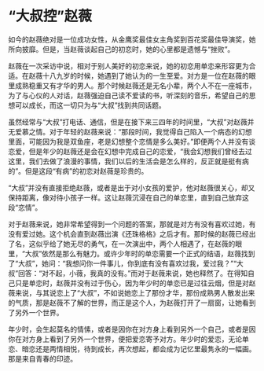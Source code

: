# “大叔控”赵薇

如今的赵薇绝对是一位成功女性，从金鹰奖最佳女主角奖到百花奖最佳导演奖，她所向披靡。但是，当赵薇谈起自己的初恋时，她的心里都是遗憾与“挫败”。 

赵薇在一次采访中说，相对于别人美好的初恋来说，她的初恋用单恋来形容更为合适。在赵薇十八九岁的时候，她遇到了她认为的一生至爱。对方是一位在赵薇的眼里成熟稳重又有才华的男人。那个时候赵薇还是无名小辈，两个人不在一座城市，为了与心仪的人对话，赵薇强迫自己读不爱读的书，听深刻的音乐，希望自己的思想可以成长，而这一切只为与“大叔”找到共同话题。 

虽然经常与“大叔”打电话、通信，但是在接下来三四年的时间里，“大叔”对赵薇并无爱慕之情。对于年轻的赵薇来说：“那段时间，我觉得自己陷入一个病态的幻想里面，可能因为我是双鱼座，老是幻想整个恋情是多么美好。”即便两个人并没有谈恋爱，但是年少的赵薇还是会在幻想中完成自己的恋爱，“我会幻想我们曾经去过这里，我们去做了浪漫的事情，我们以后的生活会是怎么样的，反正就是挺有病的”。但是这段“有病”的初恋对赵薇是珍贵的。 

“大叔”并没有直接拒绝赵薇，或者是出于对小女孩的爱护，他对赵薇很关心，却又保持距离，像对待小孩子一样。这让赵薇沉浸在自己的单恋里，直到自己放弃这段“恋情”。 

对于赵薇来说，她非常希望得到一个问题的答案，那就是对方有没有喜欢过她，有没有爱过她。这个机会直到赵薇出演《还珠格格》之后才有。那时候的赵薇已经出了名，这似乎给了她无尽的勇气，在一次演出中，两个人相遇了，在赵薇的眼里，“大叔”依然是那么有魅力。或许少年时的单恋需要一个正式的结语，赵薇找到了“大叔”，她问：“我想问你一件事儿，你到底有没有喜欢过我，爱过我？”“大叔”回答：“对不起，小薇，我真的没有。”而对于赵薇来说，她也释然了。在得知自己只是单恋时，赵薇并没有过于伤心，因为年少时的单恋已是过往云烟，但是对赵薇来说，与其说恋上了“大叔”，不如说她恋上了那份才华，那份成熟男人散发出来的气质，那是赵薇不了解的世界，而正是这个人，为赵薇打开了一扇窗，让她看到了另外一个世界。 

年少时，会生起莫名的情愫，或者是因你在对方身上看到另外一个自己，或者是因你在对方身上看到了另外一个世界，便把爱恋寄予对方。年少时的爱恋，无论单恋、暗恋还是两情相悦，待到成长，再次想起，都会成为记忆里最隽永的一幅画。那是来自青春的印迹。